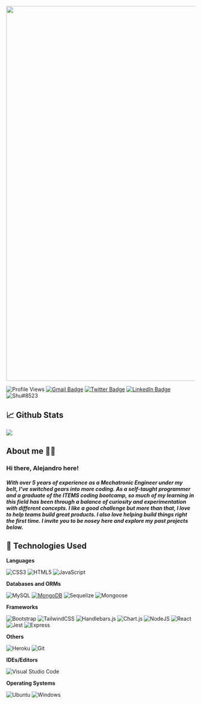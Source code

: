 
 <p float="center">
  <img align="center" src="https://github.com/AlejandroBahSan/AlejandroBahSan/blob/main/Banner.gif" width="1000" height="auto" />

 </p>
 
![Profile Views](https://komarev.com/ghpvc/?username=AlejandroBahSan&style=flat&color=ff69b4) [![Gmail Badge](https://img.shields.io/badge/gmail-contact-red?style=flat&logo=gmail&logoColor=white&color=red)](https://mail.google.com/mail/?view=cm&fs=1&to=alejandro.bahsan@gmail.com&su=SUBJECT&body=BODY) [![Twitter Badge](https://img.shields.io/badge/Twitter-Profile-informational?style=flat&logo=twitter&logoColor=white&color=1CA2F1)](https://twitter.com/AlejandroBahSan) [![LinkedIn Badge](https://img.shields.io/badge/LinkedIn-Profile-informational?style=flat&logo=linkedin&logoColor=white&color=0D76A8)](https://www.linkedin.com/in/alejandro-b-sandoval/) ![Shu#8523](https://dcbadge.vercel.app/api/shield/816390606980513852?style=flat?theme=default-inverted)

## 📈 Github Stats

<a href="https://github.com/AlejandroBahSan/AlejandroBahSan">
  <img align="center" src="https://github-readme-stats.vercel.app/api/top-langs/?username=AlejandroBahSan&layout=compact&theme=gruvbox" />
</a>

## About me 🙋‍♂️

### Hi there, Alejandro here! 
##### With over 5 years of experience as a Mechatronic Engineer under my belt, I've switched gears into more coding. As a self-taught programmer and a graduate of the ITEMS coding bootcamp, so much of my learning in this field has been through a balance of curiosity and experimentation with different concepts. I like a good challenge but more than that, I love to help teams build great products. I also love helping build things right the first time. I invite you to be nosey here and explore my past projects below.

## 🚀 Technologies Used

**Languages**

![CSS3](https://img.shields.io/badge/css3-%231572B6.svg?style=for-the-badge&logo=css3&logoColor=white) ![HTML5](https://img.shields.io/badge/html5-%23E34F26.svg?style=for-the-badge&logo=html5&logoColor=white) ![JavaScript](https://img.shields.io/badge/javascript-%23323330.svg?style=for-the-badge&logo=javascript&logoColor=%23F7DF1E)

**Databases and ORMs**

![MySQL](https://img.shields.io/badge/MySQL-005C84?style=for-the-badge&logo=mysql&logoColor=white) [![MongoDB](https://img.shields.io/static/v1?style=for-the-badge&message=MongoDB&color=47A248&logo=MongoDB&logoColor=FFFFFF&label=)](https://www.mongodb.com/) ![Sequelize](https://img.shields.io/badge/Sequelize-52B0E7?style=for-the-badge&logo=Sequelize&logoColor=white) ![Mongoose](https://img.shields.io/badge/Mongoose-880000?style=for-the-badge&logo=Mongoose&logoColor=red)

**Frameworks**

![Bootstrap](https://img.shields.io/badge/bootstrap-%23563D7C.svg?style=for-the-badge&logo=bootstrap&logoColor=white) ![TailwindCSS](https://img.shields.io/badge/tailwindcss-%2338B2AC.svg?style=for-the-badge&logo=tailwind-css&logoColor=white) ![Handlebars.js](https://img.shields.io/static/v1?style=for-the-badge&message=Handlebars.js&color=000000&logo=Handlebars.js&logoColor=FFFFFF&label=) ![Chart.js](https://img.shields.io/badge/chart.js-F5788D.svg?style=for-the-badge&logo=chart.js&logoColor=white) ![NodeJS](https://img.shields.io/badge/node.js-6DA55F?style=for-the-badge&logo=node.js&logoColor=white) ![React](https://img.shields.io/badge/react-%2320232a.svg?style=for-the-badge&logo=react&logoColor=%2361DAFB) ![Jest](https://img.shields.io/badge/Jest-323330?style=for-the-badge&logo=Jest&logoColor=white)  ![Express](https://img.shields.io/badge/Express.js-404D59?style=for-the-badge) 

**Others**

![Heroku](https://img.shields.io/badge/heroku-%23430098.svg?style=for-the-badge&logo=heroku&logoColor=white) ![Git](https://img.shields.io/badge/GIT-E44C30?style=for-the-badge&logo=git&logoColor=white)

**IDEs/Editors**

![Visual Studio Code](https://img.shields.io/badge/Visual%20Studio%20Code-0078d7.svg?style=for-the-badge&logo=visual-studio-code&logoColor=white) 



**Operating Systems**

![Ubuntu](https://img.shields.io/badge/Ubuntu-E95420?style=for-the-badge&logo=ubuntu&logoColor=white) ![Windows](https://img.shields.io/badge/Windows-0078D6?style=for-the-badge&logo=windows&logoColor=white)



